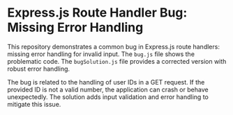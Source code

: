 # Express.js Route Handler Bug: Missing Error Handling

This repository demonstrates a common bug in Express.js route handlers: missing error handling for invalid input.  The `bug.js` file shows the problematic code.  The `bugSolution.js` file provides a corrected version with robust error handling.

The bug is related to the handling of user IDs in a GET request.  If the provided ID is not a valid number, the application can crash or behave unexpectedly. The solution adds input validation and error handling to mitigate this issue.
